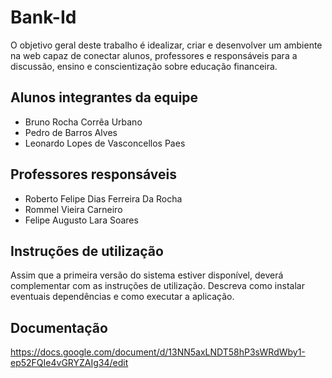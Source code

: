 # Bank-Id

O objetivo geral deste trabalho é idealizar, criar e desenvolver um ambiente na web capaz de conectar alunos, professores e responsáveis para a discussão, ensino e conscientização sobre educação financeira.

## Alunos integrantes da equipe

* Bruno Rocha Corrêa Urbano
* Pedro de Barros Alves
* Leonardo Lopes de Vasconcellos Paes

## Professores responsáveis

* Roberto Felipe Dias Ferreira Da Rocha
* Rommel Vieira Carneiro
* Felipe Augusto Lara Soares

## Instruções de utilização

Assim que a primeira versão do sistema estiver disponível, deverá complementar com as instruções de utilização. Descreva como instalar eventuais dependências e como executar a aplicação.

## Documentação

https://docs.google.com/document/d/13NN5axLNDT58hP3sWRdWby1-ep52FQIe4vGRYZAIg34/edit

